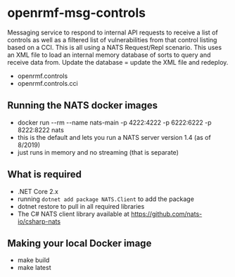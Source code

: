# openrmf-msg-controls
Messaging service to respond to internal API requests to receive a list of controls as well as a filtered list 
of vulnerabilities from that control listing based on a CCI. This is all using a NATS Request/Repl scenario. This uses 
an XML file to load an internal memory database of sorts to query and receive data from. Update the database = update the 
XML file and redeploy.

* openrmf.controls
* openrmf.controls.cci

## Running the NATS docker images
* docker run --rm --name nats-main -p 4222:4222 -p 6222:6222 -p 8222:8222 nats
* this is the default and lets you run a NATS server version 1.4 (as of 8/2019)
* just runs in memory and no streaming (that is separate)

## What is required
* .NET Core 2.x
* running `dotnet add package NATS.Client` to add the package
* dotnet restore to pull in all required libraries
* The C# NATS client library available at https://github.com/nats-io/csharp-nats

## Making your local Docker image
* make build
* make latest
